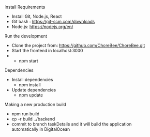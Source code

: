 Install Requirements

- Install Git, Node.js, React
- Git bash : https://git-scm.com/downloads
- Node.js: https://nodejs.org/en/


Run the development

- Clone the project from: https://github.com/ChoreBee/ChoreBee.git
- Start the frontend in localhost:3000 
- - npm start



Dependencies 

- Install dependencies 
   - npm install
- Update dependencies 
   - npm update


Making a new production build 

- npm run build 
- cp -r build ../backend
- commit to branch taskDetails and it will build the application automatically in DigitalOcean 
